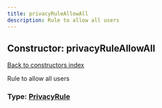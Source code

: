 ```yaml
---
title: privacyRuleAllowAll
description: Rule to allow all users
---
```

## Constructor: privacyRuleAllowAll  
[Back to constructors index](index.md)



Rule to allow all users




### Type: [PrivacyRule](../types/PrivacyRule.md)


